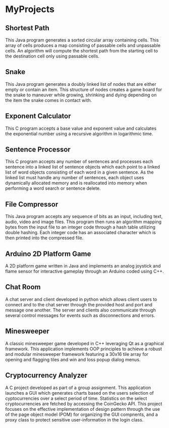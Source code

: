 # MyProjects

## Shortest Path
This Java program generates a sorted circular array containing cells. This array of cells produces a map consisting of passable cells and unpassable cells. An algorithm will compute the shortest path from the starting cell to the destination cell only using passable cells.

## Snake
This Java program generates a doubly linked list of nodes that are either empty or contain an item. This structure of nodes creates a game board for the snake to maneuver while growing, shrinking and dying depending on the item the snake comes in contact with.

## Exponent Calculator
This C program accepts a base value and exponent value and calculates the exponential number using a recursive algorithm in logarithmic time.

## Sentence Processor
This C program accepts any number of sentences and processes each sentence into a linked list of sentence objects which each point to a linked list of word objects consisting of each word in a given sentence. As the linked list must handle any number of sentences, each object uses dynamically allocated memory and is reallocated into memory when performing a word search or sentence delete.

## File Compressor
This Java program accepts any sequence of bits as an input, including text, audio, video and image files. This program then runs an algorithm mapping bytes from the input file to an integer code through a hash table utilizing double hashing. Each integer code has an associated character which is then printed into the compressed file.

## Arduino 2D Platform Game
A 2D platform game written in Java and implements an analog joystick and flame sensor for interactive gameplay through an Arduino coded using C++.

## Chat Room
A chat server and client developed in python which allows client users to connect and to the chat server through the provided host and port and message one another. The server and clients also communicate through several control messages for events such as disconnections and errors.

## Minesweeper
A classic minesweeper game developed in C++ leveraging Qt as a graphical framework. This application implements OOP principles to achieve a robust and modular minesweeper framework featuring a 30x16 tile array for opening and flagging tiles and win and loss popup dialog menus.

## Cryptocurrency Analyzer
A C project developed as part of a group assignment. This application launches a GUI which generates charts based on the users selection of cyptocurrencies over a select period of time. Statistics on the select cryptocurrencies are fetched by accessing the CoinGecko API. This project focuses on the effective implementation of design pattern through the use of the page object model (POM) for organizing the GUI compnents, and a proxy class to protect sensitive user-information in the login class.
